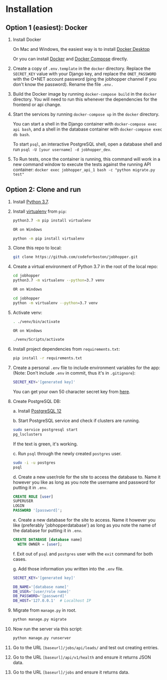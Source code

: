 # Installation

## Option 1 (easiest): Docker

1. Install Docker

   On Mac and Windows, the easiest way is to install [Docker Desktop](https://www.docker.com/products/docker-desktop)

   Or you can install [Docker](https://docs.docker.com/get-docker/) and [Docker Compose](https://docs.docker.com/compose/install/) directly.

2. Create a copy of `.env.template` in the `docker` directory. Replace the `SECRET_KEY` value with your Django key, and replace the `ONET_PASSWORD` with the O*NET account password (ping the jobhopper channel if you don't know the password). Rename the file `.env.`

3. Build the Docker image by running `docker-compose build` in the `docker` directory. You will need to run this whenever the dependencies for the frontend or api change.

4. Start the services by running `docker-compose up` in the `docker` directory.

   You can start a shell in the Django container with `docker-compose exec api bash`, and a shell in the database container with `docker-compose exec db bash`.

   To start `psql`, an interactive PostgreSQL shell, open a database shell and run `psql -U [your username] -d jobhopper_dev`.

5. To Run tests, once the container is running, this command will work in a new command window to execute the tests against the running API container:
`docker exec jobhopper_api_1 bash -c "python migrate.py test"`


## Option 2: Clone and run

1. Install [Python 3.7](https://www.python.org/downloads/release/python-378/).

2. Install [virtualenv](https://pypi.org/project/virtualenv/) from `pip`:

   ```sh
   python3.7 -m pip install virtualenv

   OR on Windows

   python -m pip install virtualenv
   ```

3. Clone this repo to local:
   ```sh
   git clone https://github.com/codeforboston/jobhopper.git
   ```
4. Create a virtual environment of Python 3.7 in the root of the local repo:

   ```sh
   cd jobhopper
   python3.7 -m virtualenv --python=3.7 venv

   OR on Windows

   cd jobhopper
   python -m virtualenv --python=3.7 venv
   ```

5. Activate venv:

   ```sh
   . ./venv/bin/activate

   OR on Windows

   ./venv/Scripts/activate
   ```

6. Install project dependencies from `requirements.txt`:
   ```sh
   pip install -r requirements.txt
   ```
7. Create a personal `.env` file to include environment variables for the app:
   (Note: Don't include `.env` in commit, thus it's in `.gitignore`):

   ```sh
   SECRET_KEY='[generated key]'
   ```

   You can get your own 50 character secret key from [here](https://miniwebtool.com/django-secret-key-generator/).

8. Create PostgreSQL DB:

   a. Install [PostgreSQL 12](https://www.postgresql.org/download/)

   b. Start PostgreSQL service and check if clusters are running.

   ```sh
   sudo service postgresql start
   pg_lsclusters
   ```

   If the text is green, it's working.

   c. Run `psql` through the newly created `postgres` user.

   ```sh
   sudo -i -u postgres
   psql
   ```

   d. Create a new user/role for the site to access the database to. Name it
   however you like as long as you note the username and password for putting
   it in `.env`.

   ```sql
   CREATE ROLE [user]
   SUPERUSER
   LOGIN
   PASSWORD '[password]';
   ```

   e. Create a new database for the site to access. Name it however you like
   (preferably 'jobhopperdatabase') as long as you note the name of the
   database for putting it in `.env`.

   ```sql
   CREATE DATABASE [database name]
     WITH OWNER = [user];
   ```

   f. Exit out of `psql` and `postgres` user with the `exit` command for both
   cases.

   g. Add those information you written into the `.env` file.

   ```sh
   SECRET_KEY='[generated key]'

   DB_NAME='[database name]'
   DB_USER='[user/role name]'
   DB_PASSWORD='[password]'
   DB_HOST='127.0.0.1'  # Localhost IP
   ```

9. Migrate from `manage.py` in root.

   ```sh
   python manage.py migrate
   ```

10. Now run the server via this script:

    ```sh
    python manage.py runserver
    ```

11. Go to the URL `[baseurl]/jobs/api/leads/` and test out creating entries.
12. Go to the URL `[baseurl]/api/v1/health` and ensure it returns JSON data.
13. Go to the URL `[baseurl]/jobs` and ensure it returns data.
